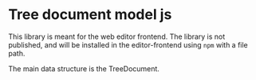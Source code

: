 # Tree document model js

This library is meant for the web editor frontend.
The library is not published, and will be installed in the editor-frontend using `npm` with a file path.

The main data structure is the TreeDocument.